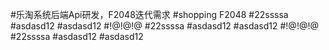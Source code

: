 #乐淘系统后端Api研发，F2048迭代需求
#shopping F2048
#22ssssa
#asdasd12
#asdasd12
#!@!@!@
#22ssssa
#asdasd12
#asdasd12
#!@!@!@
#22ssssa
#asdasd12
#asdasd12
